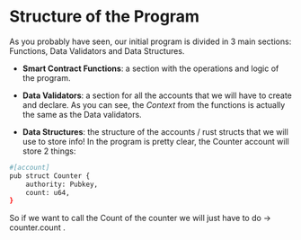 # Structure of the Program 

As you probably have seen, our initial program is divided in 3 main sections: Functions, Data Validators and Data Structures.

- **Smart Contract Functions**: a section with the operations and logic of the program. 

- **Data Validators**: a section for all the accounts that we will have to create and declare. As you can see, the *Context*<Name> from the functions is actually the same as the Data validators.

- **Data Structures**: the structure of the accounts / rust structs that we will use to store info! In the program is pretty clear, the Counter account will store 2 things:
```bash
#[account]
pub struct Counter {
    authority: Pubkey,
    count: u64,
}
```

So if we want to call the Count of the counter we will just have to do -> counter.count . 

